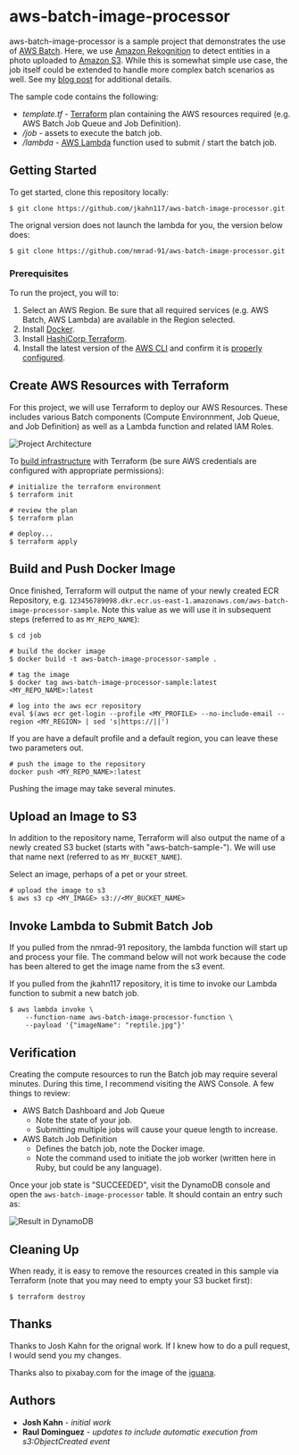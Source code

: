 # aws-batch-image-processor

aws-batch-image-processor is a sample project that demonstrates the use of [AWS Batch](https://aws.amazon.com/batch/). Here, we use [Amazon Rekognition](https://aws.amazon.com/rekognition/) to detect entities in a photo uploaded to [Amazon S3](https://aws.amazon.com/s3/). While this is somewhat simple use case, the job itself could be extended to handle more complex batch scenarios as well. See my [blog post](https://medium.com/@joshua.a.kahn/understanding-aws-batch-a-brief-introduction-and-sample-project-5a3885dda0ce) for additional details.

The sample code contains the following:

* *template.tf* - [Terraform](https://www.terraform.io/) plan containing the AWS resources required (e.g. AWS Batch Job Queue and Job Definition).
* */job* - assets to execute the batch job.
* */lambda* - [AWS Lambda](https://aws.amazon.com/lambda/) function used to submit / start the batch job.

## Getting Started

To get started, clone this repository locally:

```
$ git clone https://github.com/jkahn117/aws-batch-image-processor.git
```
The orignal version does not launch the lambda for you, the version below does:

```
$ git clone https://github.com/nmrad-91/aws-batch-image-processor.git
```

### Prerequisites

To run the project, you will to:

1. Select an AWS Region. Be sure that all required services (e.g. AWS Batch, AWS Lambda) are available in the Region selected.
2. Install [Docker](https://docs.docker.com/install/).
3. Install [HashiCorp Terraform](https://www.terraform.io/intro/getting-started/install.html).
4. Install the latest version of the [AWS CLI](http://docs.aws.amazon.com/cli/latest/userguide/installing.html) and confirm it is [properly configured](http://docs.aws.amazon.com/cli/latest/userguide/cli-chap-getting-started.html#cli-quick-configuration).

## Create AWS Resources with Terraform

For this project, we will use Terraform to deploy our AWS Resources. These includes various Batch components (Compute Environnment, Job Queue, and Job Definition) as well as a Lambda function and related IAM Roles.

![Project Architecture](images/sample_project_architecture.png)

To [build infrastructure](https://www.terraform.io/intro/getting-started/build.html) with Terraform (be sure AWS credentials are configured with appropriate permissions):

```
# initialize the terraform environment
$ terraform init

# review the plan
$ terraform plan

# deploy...
$ terraform apply
```

## Build and Push Docker Image

Once finished, Terraform will output the name of your newly created ECR Repository, e.g. `123456789098.dkr.ecr.us-east-1.amazonaws.com/aws-batch-image-processor-sample`. Note this value as we will use it in subsequent steps (referred to as `MY_REPO_NAME`):

```
$ cd job

# build the docker image
$ docker build -t aws-batch-image-processor-sample .

# tag the image
$ docker tag aws-batch-image-processor-sample:latest <MY_REPO_NAME>:latest

# log into the aws ecr repository
eval $(aws ecr get-login --profile <MY_PROFILE> --no-include-email --region <MY_REGION> | sed 's|https://||')
```
If you are have a default profile and a default region, you can leave these two parameters out.
```
# push the image to the repository
docker push <MY_REPO_NAME>:latest
```

Pushing the image may take several minutes.

## Upload an Image to S3

In addition to the repository name, Terraform will also output the name of a newly created S3 bucket (starts with "aws-batch-sample-"). We will use that name next (referred to as `MY_BUCKET_NAME`).

Select an image, perhaps of a pet or your street.

```
# upload the image to s3
$ aws s3 cp <MY_IMAGE> s3://<MY_BUCKET_NAME>
```

## Invoke Lambda to Submit Batch Job

If you pulled from the nmrad-91 repository, the lambda function will start up and process your file. The command below will not work because the code has been altered to get the image name from the s3 event.

If you pulled from the jkahn117 repository, it is time to invoke our Lambda function to submit a new batch job.

```
$ aws lambda invoke \
	--function-name aws-batch-image-processor-function \
	--payload '{"imageName": "reptile.jpg"}'
```


## Verification

Creating the compute resources to run the Batch job may require several minutes. During this time, I recommend visiting the AWS Console. A few things to review:

* AWS Batch Dashboard and Job Queue
	* Note the state of your job.
	* Submitting multiple jobs will cause your queue length to increase.
* AWS Batch Job Definition
	* Defines the batch job, note the Docker image.
	* Note the command used to initiate the job worker (written here in Ruby, but could be any language).

Once your job state is "SUCCEEDED", visit the DynamoDB console and open the `aws-batch-image-processor` table. It should contain an entry such as:

![Result in DynamoDB](images/dynamodb_result.png)

## Cleaning Up

When ready, it is easy to remove the resources created in this sample via Terraform (note that you may need to empty your S3 bucket first):

```
$ terraform destroy
```

## Thanks
Thanks to Josh Kahn for the orignal work. If I knew how to do a pull request, I would send you my changes.

Thanks also to pixabay.com for the image of the [iguana](https://pixabay.com/photos/iguana-white-background-reptile-1057830/).

## Authors

* **Josh Kahn** - *initial work*
* **Raul Dominguez** - *updates to include automatic execution from s3:ObjectCreated event*
